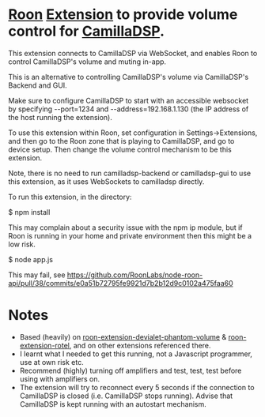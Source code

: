 # [Roon](https://roonlabs.com) [Extension](node-roon-api) to provide volume control for [CamillaDSP](https://github.com/HEnquist/camilladsp).

This extension connects to CamillaDSP via WebSocket, and enables Roon to control CamillaDSP's volume and muting in-app.

This is an alternative to controlling CamillaDSP's volume via CamillaDSP's Backend and GUI.

Make sure to configure CamillaDSP to start with an accessible websocket by specifying --port=1234 and --address=192.168.1.130 (the IP address of the host running the extension). 

To use this extension within Roon, set configuration in Settings->Extensions, and then go to the Roon zone that is playing to CamillaDSP, and go to device setup. Then change the volume control mechanism to be this extension.

Note, there is no need to run camilladsp-backend or camilladsp-gui to use this extension, as it uses WebSockets to camilladsp directly.

To run this extension, in the directory:

$ npm install

This may complain about a security issue with the npm ip module, but if Roon is running in your home and private environment then this might be a low risk.

$ node app.js

This may fail, see https://github.com/RoonLabs/node-roon-api/pull/38/commits/e0a51b72795fe9921d7b2b12d9c0102a475faa60

# Notes

* Based (heavily) on [roon-extension-devialet-phantom-volume](https://github.com/RoonLabs/roon-extension-devialet-phantom-volume) & [roon-extension-rotel](https://github.com/bsc101/roon-extension-rotel), and on other extensions referenced there.
* I learnt what I needed to get this running, not a Javascript programmer, use at own risk etc.
* Recommend (highly) turning off amplifiers and test, test, test before using with amplifiers on.
* The extension will try to reconnect every 5 seconds if the connection to CamillaDSP is closed (i.e. CamillaDSP stops running). Advise that CamillaDSP is kept running with an autostart mechanism.

